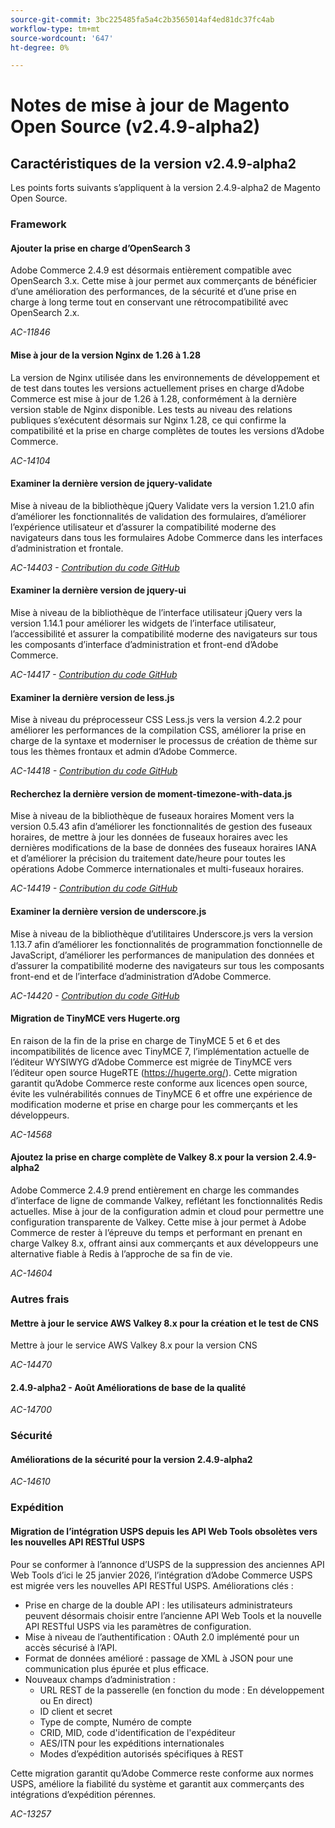 ```yaml
---
source-git-commit: 3bc225485fa5a4c2b3565014af4ed81dc37fc4ab
workflow-type: tm+mt
source-wordcount: '647'
ht-degree: 0%

---
```

# Notes de mise à jour de Magento Open Source (v2.4.9-alpha2)

## Caractéristiques de la version v2.4.9-alpha2

Les points forts suivants s’appliquent à la version 2.4.9-alpha2 de Magento Open Source.

### Framework

#### Ajouter la prise en charge d’OpenSearch 3

Adobe Commerce 2.4.9 est désormais entièrement compatible avec OpenSearch 3.x. Cette mise à jour permet aux commerçants de bénéficier d’une amélioration des performances, de la sécurité et d’une prise en charge à long terme tout en conservant une rétrocompatibilité avec OpenSearch 2.x.

_AC-11846_

#### Mise à jour de la version Nginx de 1.26 à 1.28

La version de Nginx utilisée dans les environnements de développement et de test dans toutes les versions actuellement prises en charge d’Adobe Commerce est mise à jour de 1.26 à 1.28, conformément à la dernière version stable de Nginx disponible.
Les tests au niveau des relations publiques s’exécutent désormais sur Nginx 1.28, ce qui confirme la compatibilité et la prise en charge complètes de toutes les versions d’Adobe Commerce.

_AC-14104_

#### Examiner la dernière version de jquery-validate

Mise à niveau de la bibliothèque jQuery Validate vers la version 1.21.0 afin d’améliorer les fonctionnalités de validation des formulaires, d’améliorer l’expérience utilisateur et d’assurer la compatibilité moderne des navigateurs dans tous les formulaires Adobe Commerce dans les interfaces d’administration et frontale.

_AC-14403 - [Contribution du code GitHub](https://github.com/magento/magento2/commit/98b2848a)_

#### Examiner la dernière version de jquery-ui

Mise à niveau de la bibliothèque de l’interface utilisateur jQuery vers la version 1.14.1 pour améliorer les widgets de l’interface utilisateur, l’accessibilité et assurer la compatibilité moderne des navigateurs sur tous les composants d’interface d’administration et front-end d’Adobe Commerce.

_AC-14417 - [Contribution du code GitHub](https://github.com/magento/magento2/commit/77c589a6)_

#### Examiner la dernière version de less.js

Mise à niveau du préprocesseur CSS Less.js vers la version 4.2.2 pour améliorer les performances de la compilation CSS, améliorer la prise en charge de la syntaxe et moderniser le processus de création de thème sur tous les thèmes frontaux et admin d’Adobe Commerce.

_AC-14418 - [Contribution du code GitHub](https://github.com/magento/magento2/commit/98b2848a)_

#### Recherchez la dernière version de moment-timezone-with-data.js

Mise à niveau de la bibliothèque de fuseaux horaires Moment vers la version 0.5.43 afin d’améliorer les fonctionnalités de gestion des fuseaux horaires, de mettre à jour les données de fuseaux horaires avec les dernières modifications de la base de données des fuseaux horaires IANA et d’améliorer la précision du traitement date/heure pour toutes les opérations Adobe Commerce internationales et multi-fuseaux horaires.

_AC-14419 - [Contribution du code GitHub](https://github.com/magento/magento2/commit/98b2848a)_

#### Examiner la dernière version de underscore.js

Mise à niveau de la bibliothèque d’utilitaires Underscore.js vers la version 1.13.7 afin d’améliorer les fonctionnalités de programmation fonctionnelle de JavaScript, d’améliorer les performances de manipulation des données et d’assurer la compatibilité moderne des navigateurs sur tous les composants front-end et de l’interface d’administration d’Adobe Commerce.

_AC-14420 - [Contribution du code GitHub](https://github.com/magento/magento2/commit/98b2848a)_

#### Migration de TinyMCE vers Hugerte.org

En raison de la fin de la prise en charge de TinyMCE 5 et 6 et des incompatibilités de licence avec TinyMCE 7, l’implémentation actuelle de l’éditeur WYSIWYG d’Adobe Commerce est migrée de TinyMCE vers l’éditeur open source HugeRTE (https://hugerte.org/).
Cette migration garantit qu’Adobe Commerce reste conforme aux licences open source, évite les vulnérabilités connues de TinyMCE 6 et offre une expérience de modification moderne et prise en charge pour les commerçants et les développeurs.

_AC-14568_

#### Ajoutez la prise en charge complète de Valkey 8.x pour la version 2.4.9-alpha2

Adobe Commerce 2.4.9 prend entièrement en charge les commandes d’interface de ligne de commande Valkey, reflétant les fonctionnalités Redis actuelles. Mise à jour de la configuration admin et cloud pour permettre une configuration transparente de Valkey.
Cette mise à jour permet à Adobe Commerce de rester à l’épreuve du temps et performant en prenant en charge Valkey 8.x, offrant ainsi aux commerçants et aux développeurs une alternative fiable à Redis à l’approche de sa fin de vie.

_AC-14604_

### Autres frais

#### Mettre à jour le service AWS Valkey 8.x pour la création et le test de CNS

Mettre à jour le service AWS Valkey 8.x pour la version CNS

_AC-14470_

#### 2.4.9-alpha2 - Août Améliorations de base de la qualité

_AC-14700_

### Sécurité

#### Améliorations de la sécurité pour la version 2.4.9-alpha2

_AC-14610_

### Expédition

#### Migration de l’intégration USPS depuis les API Web Tools obsolètes vers les nouvelles API RESTful USPS

Pour se conformer à l’annonce d’USPS de la suppression des anciennes API Web Tools d’ici le 25 janvier 2026, l’intégration d’Adobe Commerce USPS est migrée vers les nouvelles API RESTful USPS.
Améliorations clés :

* Prise en charge de la double API : les utilisateurs administrateurs peuvent désormais choisir entre l’ancienne API Web Tools et la nouvelle API RESTful USPS via les paramètres de configuration.
* Mise à niveau de l’authentification : OAuth 2.0 implémenté pour un accès sécurisé à l’API.
* Format de données amélioré : passage de XML à JSON pour une communication plus épurée et plus efficace.
* Nouveaux champs d’administration :
   * URL REST de la passerelle (en fonction du mode : En développement ou En direct)
   * ID client et secret
   * Type de compte, Numéro de compte
   * CRID, MID, code d&#39;identification de l&#39;expéditeur
   * AES/ITN pour les expéditions internationales
   * Modes d’expédition autorisés spécifiques à REST

Cette migration garantit qu’Adobe Commerce reste conforme aux normes USPS, améliore la fiabilité du système et garantit aux commerçants des intégrations d’expédition pérennes.

_AC-13257_
